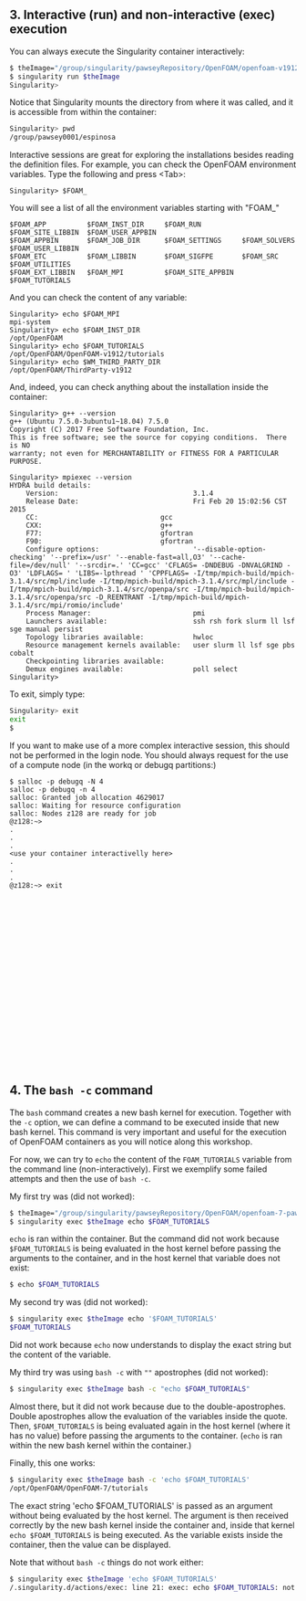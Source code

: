 
## 3. Interactive (run) and non-interactive (exec) execution

You can always execute the Singularity container interactively:

~~~bash
$ theImage="/group/singularity/pawseyRepository/OpenFOAM/openfoam-v1912-pawsey.sif"
$ singularity run $theImage
Singularity>
~~~

Notice that Singularity mounts the directory from where it was called, and it is accessible from within the container:

~~~bash
Singularity> pwd
/group/pawsey0001/espinosa
~~~

Interactive sessions are great for exploring the installations besides reading the definition files. For example, you can check the OpenFOAM environment variables. Type the following and press \<Tab\>:

~~~
Singularity> $FOAM_
~~~

You will see a list of all the environment variables starting with "FOAM_"

~~~
$FOAM_APP          $FOAM_INST_DIR     $FOAM_RUN          $FOAM_SITE_LIBBIN  $FOAM_USER_APPBIN
$FOAM_APPBIN       $FOAM_JOB_DIR      $FOAM_SETTINGS     $FOAM_SOLVERS      $FOAM_USER_LIBBIN
$FOAM_ETC          $FOAM_LIBBIN       $FOAM_SIGFPE       $FOAM_SRC          $FOAM_UTILITIES
$FOAM_EXT_LIBBIN   $FOAM_MPI          $FOAM_SITE_APPBIN  $FOAM_TUTORIALS    
~~~

And you can check the content of any variable:

~~~
Singularity> echo $FOAM_MPI
mpi-system
Singularity> echo $FOAM_INST_DIR
/opt/OpenFOAM
Singularity> echo $FOAM_TUTORIALS
/opt/OpenFOAM/OpenFOAM-v1912/tutorials
Singularity> echo $WM_THIRD_PARTY_DIR
/opt/OpenFOAM/ThirdParty-v1912
~~~

And, indeed, you can check anything about the installation inside the container:

~~~
Singularity> g++ --version
g++ (Ubuntu 7.5.0-3ubuntu1~18.04) 7.5.0
Copyright (C) 2017 Free Software Foundation, Inc.
This is free software; see the source for copying conditions.  There is NO
warranty; not even for MERCHANTABILITY or FITNESS FOR A PARTICULAR PURPOSE.

Singularity> mpiexec --version
HYDRA build details:
    Version:                                 3.1.4
    Release Date:                            Fri Feb 20 15:02:56 CST 2015
    CC:                              gcc    
    CXX:                             g++    
    F77:                             gfortran   
    F90:                             gfortran   
    Configure options:                       '--disable-option-checking' '--prefix=/usr' '--enable-fast=all,O3' '--cache-file=/dev/null' '--srcdir=.' 'CC=gcc' 'CFLAGS= -DNDEBUG -DNVALGRIND -O3' 'LDFLAGS= ' 'LIBS=-lpthread ' 'CPPFLAGS= -I/tmp/mpich-build/mpich-3.1.4/src/mpl/include -I/tmp/mpich-build/mpich-3.1.4/src/mpl/include -I/tmp/mpich-build/mpich-3.1.4/src/openpa/src -I/tmp/mpich-build/mpich-3.1.4/src/openpa/src -D_REENTRANT -I/tmp/mpich-build/mpich-3.1.4/src/mpi/romio/include'
    Process Manager:                         pmi
    Launchers available:                     ssh rsh fork slurm ll lsf sge manual persist
    Topology libraries available:            hwloc
    Resource management kernels available:   user slurm ll lsf sge pbs cobalt
    Checkpointing libraries available:       
    Demux engines available:                 poll select
Singularity> 
~~~

To exit, simply type:

~~~bash
Singularity> exit
exit
$
~~~

If you want to make use of a more complex interactive session, this should not be performed in the login node. You should always request for the use of a compute node (in the workq or debugq partitions:)

~~~
$ salloc -p debugq -N 4
salloc -p debugq -n 4
salloc: Granted job allocation 4629017
salloc: Waiting for resource configuration
salloc: Nodes z128 are ready for job
@z128:~>
.
.
.
<use your container interactivelly here>
.
.
.
@z128:~> exit
~~~

<p>&nbsp;</p>
<p>&nbsp;</p>
<p>&nbsp;</p>
<p>&nbsp;</p>
<p>&nbsp;</p>
<p>&nbsp;</p>
<p>&nbsp;</p>
<p>&nbsp;</p>
<p>&nbsp;</p>
<p>&nbsp;</p>

## 4. The `bash -c` command

The `bash` command creates a new bash kernel for execution. Together with the `-c` option, we can define a command to be executed inside that new bash kernel. This command is very important and useful for the execution of OpenFOAM containers as you will notice along this workshop.

For now, we can try to `echo` the content of the `FOAM_TUTORIALS` variable from the command line (non-interactively). First we exemplify some failed attempts and then the use of `bash -c`.

My first try was (did not worked):

~~~bash
$ theImage="/group/singularity/pawseyRepository/OpenFOAM/openfoam-7-pawsey.sif"
$ singularity exec $theImage echo $FOAM_TUTORIALS


~~~
`echo` is ran within the container. But the command did not work because `$FOAM_TUTORIALS` is being evaluated in the host kernel before passing the arguments to the container, and in the host kernel that variable does not exist:

~~~bash
$ echo $FOAM_TUTORIALS


~~~

My second try was (did not worked):

~~~bash 
$ singularity exec $theImage echo '$FOAM_TUTORIALS'
$FOAM_TUTORIALS
~~~
Did not work because `echo` now understands to display the exact string but the content of the variable.


My third try was using `bash -c` with `""` apostrophes (did not worked):

~~~bash
$ singularity exec $theImage bash -c "echo $FOAM_TUTORIALS"


~~~
Almost there, but it did not work because due to the double-apostrophes. Double apostrophes allow the evaluation of the variables inside the quote. Then, `$FOAM_TUTORIALS` is being evaluated again in the host kernel (where it has no value) before passing the arguments to the container. (`echo` is ran within the new bash kernel within the container.)

Finally, this one works:

~~~bash
$ singularity exec $theImage bash -c 'echo $FOAM_TUTORIALS'
/opt/OpenFOAM/OpenFOAM-7/tutorials
~~~
The exact string 'echo $FOAM_TUTORIALS' is passed as an argument without being evaluated by the host kernel. The argument is then received correctly by the new bash kernel inside the container and, inside that kernel `echo $FOAM_TUTORIALS` is being executed. As the variable exists inside the container, then the value can be displayed.

Note that without `bash -c` things do not work either:

~~~bash
$ singularity exec $theImage 'echo $FOAM_TUTORIALS'
/.singularity.d/actions/exec: line 21: exec: echo $FOAM_TUTORIALS: not found
~~~

<p>&nbsp;</p>
<p>&nbsp;</p>
<p>&nbsp;</p>
<p>&nbsp;</p>
<p>&nbsp;</p>
<p>&nbsp;</p>
<p>&nbsp;</p>
<p>&nbsp;</p>
<p>&nbsp;</p>
<p>&nbsp;</p>

